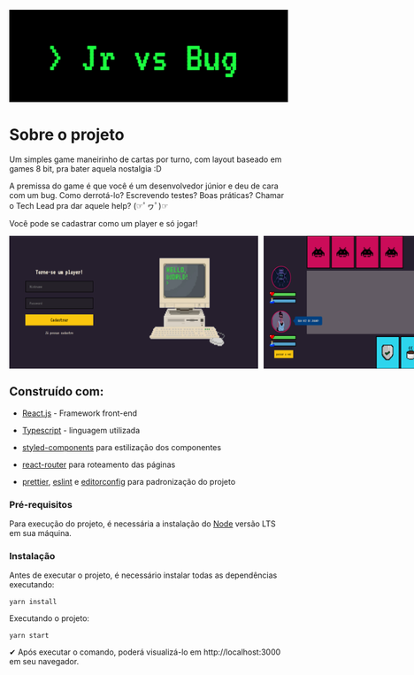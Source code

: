 <p align="center">
  <img src="./src/assets/images/logo.png">
</p>

# Sobre o projeto

Um simples game maneirinho de cartas por turno, com layout baseado em games 8 bit, pra bater aquela nostalgia :D

A premissa do game é que você é um desenvolvedor júnior e deu de cara com um bug. Como derrotá-lo? Escrevendo testes? Boas práticas? Chamar o Tech Lead pra dar aquele help? (☞ﾟヮﾟ)☞

Você pode se cadastrar como um player e só jogar!

<div style="display: flex; align-items: center">
<img src="./src/assets/images/Screenshot1.png" height="240px" width="450px" style="margin-right: 10px">
<img src="./src/assets/images/Screenshot2.png"
height="240px" width="450px">
</div>

## Construído com:

- [React.js](https://pt-br.reactjs.org/) - Framework front-end

- [Typescript](https://www.typescriptlang.org/) - linguagem utilizada

- [styled-components](https://styled-components.com/) para estilização dos componentes

- [react-router](https://github.com/ReactTraining/react-router) para roteamento das páginas

- [prettier](https://prettier.io/), [eslint](https://eslint.org/) e [editorconfig](https://editorconfig.org/) para padronização do projeto

### Pré-requisitos

Para execução do projeto, é necessária a instalação do [Node](https://nodejs.org/en/) versão LTS em sua máquina.

### Instalação

Antes de executar o projeto, é necessário instalar todas as dependências executando:

```
yarn install
```

Executando o projeto:

```
yarn start
```

✔ Após executar o comando, poderá visualizá-lo em http://localhost:3000 em seu navegador.

